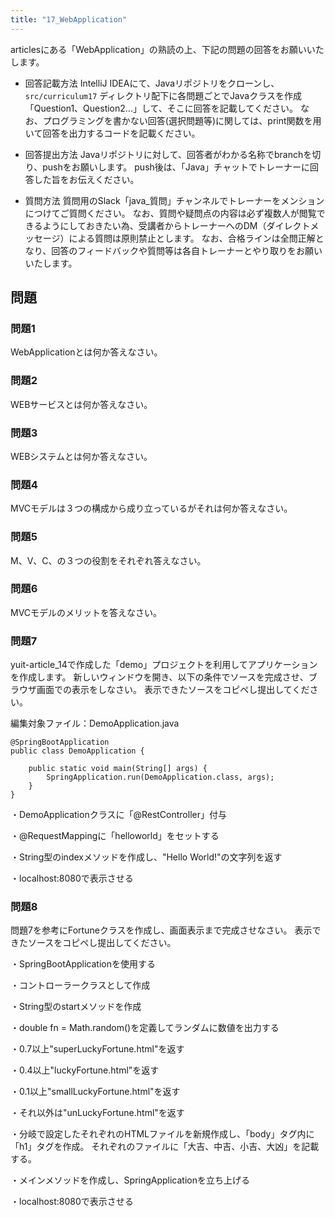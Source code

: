 ```yaml
---
title: "17_WebApplication"
---
```


articlesにある「WebApplication」の熟読の上、下記の問題の回答をお願いいたします。

* 回答記載方法
IntelliJ IDEAにて、Javaリポジトリをクローンし、`src/curriculum17` ディレクトリ配下に各問題ごとでJavaクラスを作成「Question1、Question2...」して、そこに回答を記載してください。
なお、プログラミングを書かない回答(選択問題等)に関しては、print関数を用いて回答を出力するコードを記載ください。

* 回答提出方法
Javaリポジトリに対して、回答者がわかる名称でbranchを切り、pushをお願いします。
push後は、「Java」チャットでトレーナーに回答した旨をお伝えください。

* 質問方法
質問用のSlack「java_質問」チャンネルでトレーナーをメンションにつけてご質問ください。
なお、質問や疑問点の内容は必ず複数人が閲覧できるようにしておきたい為、受講者からトレーナーへのDM（ダイレクトメッセージ）による質問は原則禁止とします。
なお、合格ラインは全問正解となり、回答のフィードバックや質問等は各自トレーナーとやり取りをお願いいたします。

## 問題

### 問題1
WebApplicationとは何か答えなさい。

### 問題2
WEBサービスとは何か答えなさい。

### 問題3
WEBシステムとは何か答えなさい。

### 問題4
MVCモデルは３つの構成から成り立っているがそれは何か答えなさい。

### 問題5
M、V、C、の３つの役割をそれぞれ答えなさい。

### 問題6
MVCモデルのメリットを答えなさい。

### 問題7
yuit-article_14で作成した「demo」プロジェクトを利用してアプリケーションを作成します。
新しいウィンドウを開き、以下の条件でソースを完成させ、ブラウザ画面での表示をしなさい。
表示できたソースをコピペし提出してください。

編集対象ファイル：DemoApplication.java
```
@SpringBootApplication
public class DemoApplication {

	public static void main(String[] args) {
		SpringApplication.run(DemoApplication.class, args);
	}
}
```
・DemoApplicationクラスに「@RestController」付与

・@RequestMappingに「helloworld」をセットする

・String型のindexメソッドを作成し、"Hello World!"の文字列を返す

・localhost:8080で表示させる

### 問題8
問題7を参考にFortuneクラスを作成し、画面表示まで完成させなさい。
表示できたソースをコピペし提出してください。

・SpringBootApplicationを使用する

・コントローラークラスとして作成

・String型のstartメソッドを作成

・double fn = Math.random()を定義してランダムに数値を出力する

・0.7以上"superLuckyFortune.html"を返す

・0.4以上"luckyFortune.html"を返す

・0.1以上"smallLuckyFortune.html"を返す

・それ以外は"unLuckyFortune.html"を返す

・分岐で設定したそれぞれのHTMLファイルを新規作成し、「body」タグ内に「h1」タグを作成。 それぞれのファイルに「大吉、中吉、小吉、大凶」を記載する。

・メインメソッドを作成し、SpringApplicationを立ち上げる

・localhost:8080で表示させる

